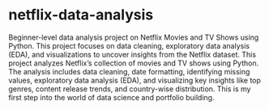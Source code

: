 # netflix-data-analysis
Beginner-level data analysis project on Netflix Movies and TV Shows using Python. This project focuses on data cleaning, exploratory data analysis (EDA), and visualizations to uncover insights from the Netflix dataset.
This project analyzes Netflix’s collection of movies and TV shows using Python. The analysis includes data cleaning, date formatting, identifying missing values, exploratory data analysis (EDA), and visualizing key insights like top genres, content release trends, and country-wise distribution. This is my first step into the world of data science and portfolio building.
